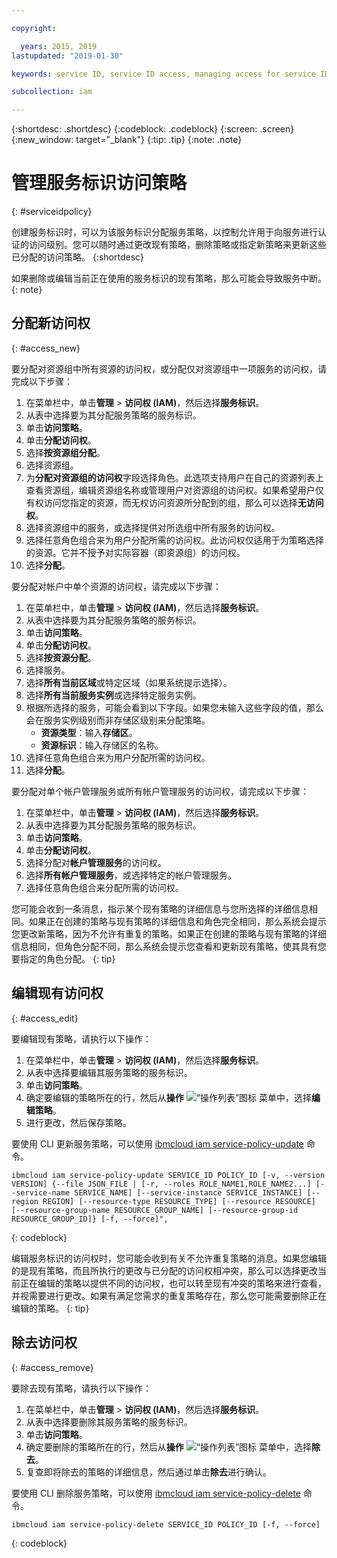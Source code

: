 ```yaml
---

copyright:

  years: 2015, 2019
lastupdated: "2019-01-30"

keywords: service ID, service ID access, managing access for service IDs

subcollection: iam

---
```


{:shortdesc: .shortdesc}
{:codeblock: .codeblock}
{:screen: .screen}
{:new_window: target="_blank"}
{:tip: .tip}
{:note: .note}

# 管理服务标识访问策略
{: #serviceidpolicy}

创建服务标识时，可以为该服务标识分配服务策略，以控制允许用于向服务进行认证的访问级别。您可以随时通过更改现有策略，删除策略或指定新策略来更新这些已分配的访问策略。
{:shortdesc}

如果删除或编辑当前正在使用的服务标识的现有策略，那么可能会导致服务中断。
{: note}

## 分配新访问权
{: #access_new}

要分配对资源组中所有资源的访问权，或分配仅对资源组中一项服务的访问权，请完成以下步骤：

1. 在菜单栏中，单击**管理** &gt; **访问权 (IAM)**，然后选择**服务标识**。
2. 从表中选择要为其分配服务策略的服务标识。
3. 单击**访问策略**。
4. 单击**分配访问权**。
5. 选择**按资源组分配**。
6. 选择资源组。
7. 为**分配对资源组的访问权**字段选择角色。此选项支持用户在自己的资源列表上查看资源组，编辑资源组名称或管理用户对资源组的访问权。如果希望用户仅有权访问您指定的资源，而无权访问资源所分配到的组，那么可以选择**无访问权**。
8. 选择资源组中的服务，或选择提供对所选组中所有服务的访问权。
9. 选择任意角色组合来为用户分配所需的访问权。此访问权仅适用于为策略选择的资源。它并不授予对实际容器（即资源组）的访问权。
10. 选择**分配**。

要分配对帐户中单个资源的访问权，请完成以下步骤：

1. 在菜单栏中，单击**管理** &gt; **访问权 (IAM)**，然后选择**服务标识**。
2. 从表中选择要为其分配服务策略的服务标识。
3. 单击**访问策略**。
4. 单击**分配访问权**。
5. 选择**按资源分配**。
6. 选择服务。
7. 选择**所有当前区域**或特定区域（如果系统提示选择）。
8. 选择**所有当前服务实例**或选择特定服务实例。
9. 根据所选择的服务，可能会看到以下字段。如果您未输入这些字段的值，那么会在服务实例级别而非存储区级别来分配策略。
    * **资源类型**：输入**存储区**。
    * **资源标识**：输入存储区的名称。
10. 选择任意角色组合来为用户分配所需的访问权。
11. 选择**分配**。

要分配对单个帐户管理服务或所有帐户管理服务的访问权，请完成以下步骤：

1. 在菜单栏中，单击**管理** &gt; **访问权 (IAM)**，然后选择**服务标识**。
2. 从表中选择要为其分配服务策略的服务标识。
3. 单击**访问策略**。
4. 单击**分配访问权**。
5. 选择分配对**帐户管理服务**的访问权。
6. 选择**所有帐户管理服务**，或选择特定的帐户管理服务。
7. 选择任意角色组合来分配所需的访问权。

您可能会收到一条消息，指示某个现有策略的详细信息与您所选择的详细信息相同。如果正在创建的策略与现有策略的详细信息和角色完全相同，那么系统会提示您更改新策略，因为不允许有重复的策略。如果正在创建的策略与现有策略的详细信息相同，但角色分配不同，那么系统会提示您查看和更新现有策略，使其具有您要指定的角色分配。
{: tip}

## 编辑现有访问权
{: #access_edit}

要编辑现有策略，请执行以下操作：

1. 在菜单栏中，单击**管理** &gt; **访问权 (IAM)**，然后选择**服务标识**。
2. 从表中选择要编辑其服务策略的服务标识。
3. 单击**访问策略**。
4. 确定要编辑的策略所在的行，然后从**操作** ![“操作列表”图标](../icons/action-menu-icon.svg) 菜单中，选择**编辑策略**。
5. 进行更改，然后保存策略。

要使用 CLI 更新服务策略，可以使用 [ibmcloud iam service-policy-update](/docs/cli/reference/ibmcloud?topic=cloud-cli-ibmcloud_iam_user_policy_update#ibmcloud_iam_service_policy_update) 命令。
```
ibmcloud iam service-policy-update SERVICE_ID POLICY_ID [-v, --version VERSION] {--file JSON_FILE | [-r, --roles ROLE_NAME1,ROLE_NAME2...] [--service-name SERVICE_NAME] [--service-instance SERVICE_INSTANCE] [--region REGION] [--resource-type RESOURCE_TYPE] [--resource RESOURCE] [--resource-group-name RESOURCE_GROUP_NAME] [--resource-group-id RESOURCE_GROUP_ID]} [-f, --force]",
```
{: codeblock}

编辑服务标识的访问权时，您可能会收到有关不允许重复策略的消息。如果您编辑的是现有策略，而且所执行的更改与已分配的访问权相冲突，那么可以选择更改当前正在编辑的策略以提供不同的访问权，也可以转至现有冲突的策略来进行查看，并视需要进行更改。如果有满足您需求的重复策略存在，那么您可能需要删除正在编辑的策略。
{: tip}

## 除去访问权
{: #access_remove}

要除去现有策略，请执行以下操作：

1. 在菜单栏中，单击**管理** &gt; **访问权 (IAM)**，然后选择**服务标识**。
2. 从表中选择要删除其服务策略的服务标识。
3. 单击**访问策略**。
4. 确定要删除的策略所在的行，然后从**操作** ![“操作列表”图标](../icons/action-menu-icon.svg) 菜单中，选择**除去**。
5. 复查即将除去的策略的详细信息，然后通过单击**除去**进行确认。

要使用 CLI 删除服务策略，可以使用 [ibmcloud iam service-policy-delete](/docs/cli/reference/ibmcloud?topic=cloud-cli-ibmcloud_iam_user_policy_update#ibmcloud_iam_service_policy_delete) 命令。
```
ibmcloud iam service-policy-delete SERVICE_ID POLICY_ID [-f, --force]
```
{: codeblock}
